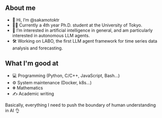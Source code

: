 ## About me
- 👋 Hi, I’m @sakamotoktr
- 👨‍🎓 Currently a 4th year Ph.D. student at the University of Tokyo.
- 👀 I’m interested in artificial intelligence in general, and am particularly interested in autonomous LLM agents.
- 🛠️ Working on LABO, the first LLM agent framework for time series data analysis and forecasting.

## What I'm good at
- 💻 Programming (Python, C/C++, JavaScript, Bash...)
- ⚙️ System maintenance (Docker, k8s...)
- ➕ Mathematics
- ✍️ Academic writing

Basically, everything I need to push the boundary of human understanding in AI 👌
